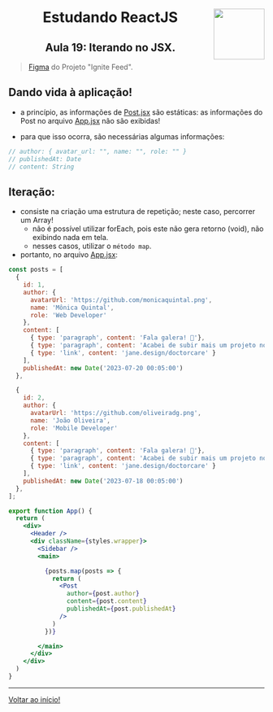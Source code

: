 <div align="center">
<a href="https://github.com/monicaquintal" target="_blank"><img align="right" height="100" src="https://cdn.jsdelivr.net/gh/devicons/devicon/icons/react/react-original.svg" /></a>
<h1>Estudando ReactJS</h1>
<h2>Aula 19: Iterando no JSX.</h2>
</div>

> [Figma](https://www.figma.com/community/file/1113573231685349036) do Projeto "Ignite Feed".

## Dando vida à aplicação!

- a princípio, as informações de [Post.jsx](../../projetos/01-fundamentos-reactjs/src/components/Post.jsx) são estáticas: as informações do Post no arquivo [App.jsx](../../projetos/01-fundamentos-reactjs/src/App.jsx) não são exibidas!

- para que isso ocorra, são necessárias algumas informações:

~~~jsx
// author: { avatar_url: "", name: "", role: "" }
// publishedAt: Date
// content: String
~~~

## Iteração:

- consiste na criação uma estrutura de repetição; neste caso, percorrer um Array!
  - não é possível utilizar forEach, pois este não gera retorno (void), não exibindo nada em tela.
  - nesses casos, utilizar o `método map`.
- portanto, no arquivo [App.jsx](../../projetos/01-fundamentos-reactjs/src/App.jsx):

~~~jsx
const posts = [
  {
    id: 1,
    author: {
      avatarUrl: 'https://github.com/monicaquintal.png',
      name: 'Mônica Quintal',
      role: 'Web Developer'
    },
    content: [
      { type: 'paragraph', content: 'Fala galera! 👋'},
      { type: 'paragraph', content: 'Acabei de subir mais um projeto no meu portfólio. É um projeto que fiz no NLW Return, evento da Rocketseat. O nome do projeto é DoctorCare. 🚀'},
      { type: 'link', content: 'jane.design/doctorcare' }
    ],
    publishedAt: new Date('2023-07-20 00:05:00')
  },

  {
    id: 2,
    author: {
      avatarUrl: 'https://github.com/oliveiradg.png',
      name: 'João Oliveira',
      role: 'Mobile Developer'
    },
    content: [
      { type: 'paragraph', content: 'Fala galera! 👋'},
      { type: 'paragraph', content: 'Acabei de subir mais um projeto no meu portfólio. É um projeto que fiz no NLW Return, evento da Rocketseat. O nome do projeto é DoctorCare. 🚀'},
      { type: 'link', content: 'jane.design/doctorcare' }
    ],
    publishedAt: new Date('2023-07-18 00:05:00')
  },
];

export function App() {
  return (
    <div>
      <Header />
      <div className={styles.wrapper}>
        <Sidebar />
        <main>

          {posts.map(posts => {
            return (
              <Post 
                author={post.author}
                content={post.content}
                publishedAt={post.publishedAt}
              />
            )
          })}

        </main>
      </div>
    </div>
  )
}
~~~

---

[Voltar ao início!](https://github.com/monicaquintal/estudandoReact/)